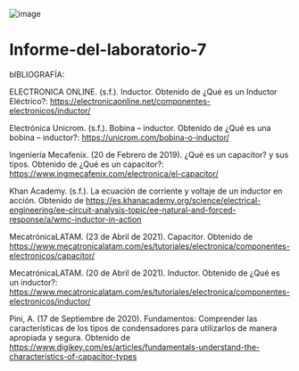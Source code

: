 ![image](https://user-images.githubusercontent.com/84587120/130897890-f965a0bd-cbca-45c1-9c1f-1a5a43f931f2.png)

# Informe-del-laboratorio-7





bIBLIOGRAFÍA: 

ELECTRONICA ONLINE. (s.f.). Inductor. Obtenido de ¿Qué es un Inductor Eléctrico?: https://electronicaonline.net/componentes-electronicos/inductor/

Electrónica Unicrom. (s.f.). Bobina – inductor. Obtenido de ¿Qué es una bobina – inductor?: https://unicrom.com/bobina-o-inductor/

Ingeniería Mecafenix. (20 de Febrero de 2019). ¿Qué es un capacitor? y sus tipos. Obtenido de ¿Qué es un capacitor?: https://www.ingmecafenix.com/electronica/el-capacitor/

Khan Academy. (s.f.). La ecuación de corriente y voltaje de un inductor en acción. Obtenido de https://es.khanacademy.org/science/electrical-engineering/ee-circuit-analysis-topic/ee-natural-and-forced-response/a/wmc-inductor-in-action

MecatrónicaLATAM. (23 de Abril de 2021). Capacitor. Obtenido de https://www.mecatronicalatam.com/es/tutoriales/electronica/componentes-electronicos/capacitor/

MecatrónicaLATAM. (20 de Abril de 2021). Inductor. Obtenido de ¿Qué es un inductor?: https://www.mecatronicalatam.com/es/tutoriales/electronica/componentes-electronicos/inductor/

Pini, A. (17 de Septiembre de 2020). Fundamentos: Comprender las características de los tipos de condensadores para utilizarlos de manera apropiada y segura. Obtenido de https://www.digikey.com/es/articles/fundamentals-understand-the-characteristics-of-capacitor-types


